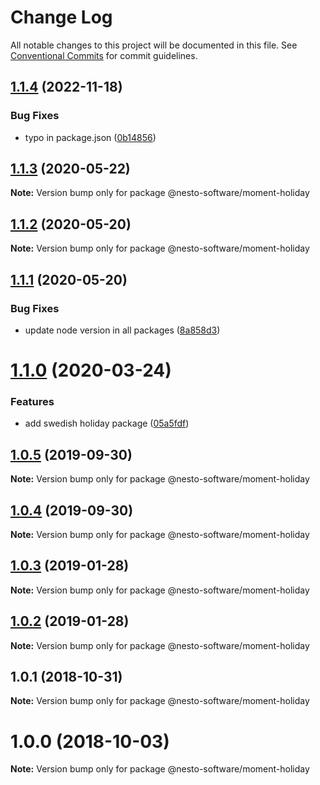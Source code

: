 # Change Log

All notable changes to this project will be documented in this file.
See [Conventional Commits](https://conventionalcommits.org) for commit guidelines.

## [1.1.4](https://github.com/nesto-software/moment-holiday/tree/master/packages/api/compare/@nesto-software/moment-holiday@1.1.3...@nesto-software/moment-holiday@1.1.4) (2022-11-18)


### Bug Fixes

* typo in package.json ([0b14856](https://github.com/nesto-software/moment-holiday/tree/master/packages/api/commit/0b14856))





## [1.1.3](https://github.com/nesto-software/moment-holiday/tree/master/packages/locale-germany/compare/@nesto-software/moment-holiday@1.1.2...@nesto-software/moment-holiday@1.1.3) (2020-05-22)

**Note:** Version bump only for package @nesto-software/moment-holiday





## [1.1.2](https://github.com/nesto-software/moment-holiday/tree/master/packages/locale-germany/compare/@nesto-software/moment-holiday@1.1.1...@nesto-software/moment-holiday@1.1.2) (2020-05-20)

**Note:** Version bump only for package @nesto-software/moment-holiday





## [1.1.1](https://github.com/nesto-software/moment-holiday/tree/master/packages/locale-germany/compare/@nesto-software/moment-holiday@1.1.0...@nesto-software/moment-holiday@1.1.1) (2020-05-20)


### Bug Fixes

* update node version in all packages ([8a858d3](https://github.com/nesto-software/moment-holiday/tree/master/packages/locale-germany/commit/8a858d3))





# [1.1.0](https://github.com/nesto-software/moment-holiday/tree/master/packages/locale-germany/compare/@nesto-software/moment-holiday@1.0.5...@nesto-software/moment-holiday@1.1.0) (2020-03-24)


### Features

* add swedish holiday package ([05a5fdf](https://github.com/nesto-software/moment-holiday/tree/master/packages/locale-germany/commit/05a5fdf))





## [1.0.5](https://github.com/nesto-software/moment-holiday/tree/master/packages/locale-germany/compare/@nesto-software/moment-holiday@1.0.3...@nesto-software/moment-holiday@1.0.5) (2019-09-30)

**Note:** Version bump only for package @nesto-software/moment-holiday





## [1.0.4](https://github.com/nesto-software/moment-holiday/tree/master/packages/locale-germany/compare/@nesto-software/moment-holiday@1.0.3...@nesto-software/moment-holiday@1.0.4) (2019-09-30)

**Note:** Version bump only for package @nesto-software/moment-holiday





## [1.0.3](https://github.com/nesto-software/moment-holiday/tree/master/packages/locale-germany/compare/@nesto-software/moment-holiday@1.0.2...@nesto-software/moment-holiday@1.0.3) (2019-01-28)

**Note:** Version bump only for package @nesto-software/moment-holiday





## [1.0.2](https://github.com/nesto-software/moment-holiday/tree/master/packages/locale-germany/compare/@nesto-software/moment-holiday@1.0.1...@nesto-software/moment-holiday@1.0.2) (2019-01-28)

**Note:** Version bump only for package @nesto-software/moment-holiday





<a name="1.0.1"></a>
## 1.0.1 (2018-10-31)

**Note:** Version bump only for package @nesto-software/moment-holiday





<a name="1.0.0"></a>
# 1.0.0 (2018-10-03)

**Note:** Version bump only for package @nesto-software/moment-holiday
